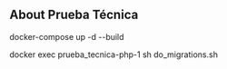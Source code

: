 ## About Prueba Técnica

docker-compose up -d --build

docker exec prueba_tecnica-php-1 sh do_migrations.sh
